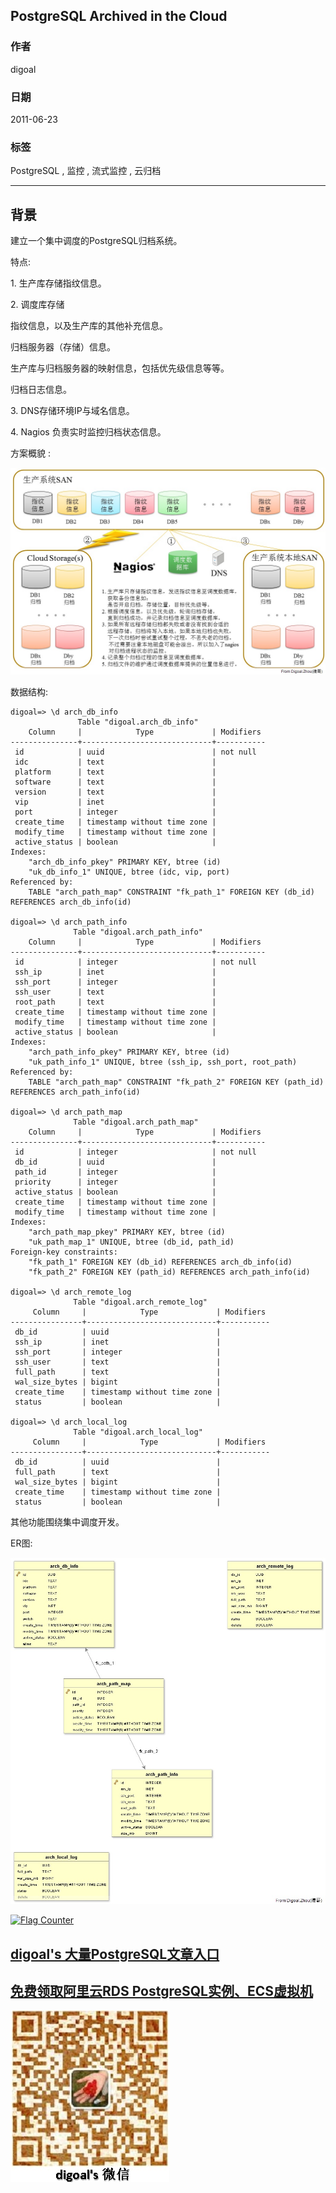 ## PostgreSQL Archived in the Cloud  
                  
### 作者                                     
digoal                                      
                  
### 日期                                      
2011-06-23                                                                
                  
### 标签                  
PostgreSQL , 监控 , 流式监控 , 云归档                                             
                  
----                  
                  
## 背景                                
建立一个集中调度的PostgreSQL归档系统。  
  
特点:  
  
1\. 生产库存储指纹信息。  
  
2\. 调度库存储  
  
指纹信息，以及生产库的其他补充信息。  
  
归档服务器（存储）信息。  
  
生产库与归档服务器的映射信息，包括优先级信息等等。  
  
归档日志信息。  
  
3\. DNS存储环境IP与域名信息。  
  
4\. Nagios 负责实时监控归档状态信息。  
  
方案概貌 :   
  
![pic](20110623_01_pic_001.jpg)  
  
数据结构:  
  
```  
digoal=> \d arch_db_info  
               Table "digoal.arch_db_info"  
    Column     |            Type             | Modifiers   
---------------+-----------------------------+-----------  
 id            | uuid                        | not null  
 idc           | text                        |   
 platform      | text                        |   
 software      | text                        |   
 version       | text                        |   
 vip           | inet                        |   
 port          | integer                     |   
 create_time   | timestamp without time zone |   
 modify_time   | timestamp without time zone |   
 active_status | boolean                     |   
Indexes:  
    "arch_db_info_pkey" PRIMARY KEY, btree (id)  
    "uk_db_info_1" UNIQUE, btree (idc, vip, port)  
Referenced by:  
    TABLE "arch_path_map" CONSTRAINT "fk_path_1" FOREIGN KEY (db_id) REFERENCES arch_db_info(id)  
  
digoal=> \d arch_path_info  
              Table "digoal.arch_path_info"  
    Column     |            Type             | Modifiers   
---------------+-----------------------------+-----------  
 id            | integer                     | not null  
 ssh_ip        | inet                        |   
 ssh_port      | integer                     |   
 ssh_user      | text                        |   
 root_path     | text                        |   
 create_time   | timestamp without time zone |   
 modify_time   | timestamp without time zone |   
 active_status | boolean                     |   
Indexes:  
    "arch_path_info_pkey" PRIMARY KEY, btree (id)  
    "uk_path_info_1" UNIQUE, btree (ssh_ip, ssh_port, root_path)  
Referenced by:  
    TABLE "arch_path_map" CONSTRAINT "fk_path_2" FOREIGN KEY (path_id) REFERENCES arch_path_info(id)  
  
digoal=> \d arch_path_map  
              Table "digoal.arch_path_map"  
    Column     |            Type             | Modifiers   
---------------+-----------------------------+-----------  
 id            | integer                     | not null  
 db_id         | uuid                        |   
 path_id       | integer                     |   
 priority      | integer                     |   
 active_status | boolean                     |   
 create_time   | timestamp without time zone |   
 modify_time   | timestamp without time zone |   
Indexes:  
    "arch_path_map_pkey" PRIMARY KEY, btree (id)  
    "uk_path_map_1" UNIQUE, btree (db_id, path_id)  
Foreign-key constraints:  
    "fk_path_1" FOREIGN KEY (db_id) REFERENCES arch_db_info(id)  
    "fk_path_2" FOREIGN KEY (path_id) REFERENCES arch_path_info(id)  
  
digoal=> \d arch_remote_log   
              Table "digoal.arch_remote_log"  
     Column     |            Type             | Modifiers   
----------------+-----------------------------+-----------  
 db_id          | uuid                        |   
 ssh_ip         | inet                        |   
 ssh_port       | integer                     |   
 ssh_user       | text                        |   
 full_path      | text                        |   
 wal_size_bytes | bigint                      |   
 create_time    | timestamp without time zone |   
 status         | boolean                     |   
  
digoal=> \d arch_local_log   
              Table "digoal.arch_local_log"  
     Column     |            Type             | Modifiers   
----------------+-----------------------------+-----------  
 db_id          | uuid                        |   
 full_path      | text                        |   
 wal_size_bytes | bigint                      |   
 create_time    | timestamp without time zone |   
 status         | boolean                     |   
```  
  
其他功能围绕集中调度开发。  
  
ER图:  
  
![pic](20110623_01_pic_002.jpg)  
    
                                                                                                  
                                                        
  
<a rel="nofollow" href="http://info.flagcounter.com/h9V1"  ><img src="http://s03.flagcounter.com/count/h9V1/bg_FFFFFF/txt_000000/border_CCCCCC/columns_2/maxflags_12/viewers_0/labels_0/pageviews_0/flags_0/"  alt="Flag Counter"  border="0"  ></a>  
  
  
  
  
  
  
## [digoal's 大量PostgreSQL文章入口](https://github.com/digoal/blog/blob/master/README.md "22709685feb7cab07d30f30387f0a9ae")
  
  
## [免费领取阿里云RDS PostgreSQL实例、ECS虚拟机](https://free.aliyun.com/ "57258f76c37864c6e6d23383d05714ea")
  
  
![digoal's weixin](../pic/digoal_weixin.jpg "f7ad92eeba24523fd47a6e1a0e691b59")
  
